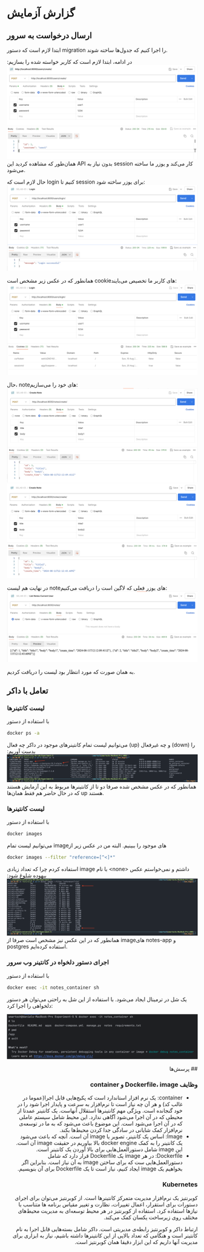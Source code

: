 # گزارش آزمایش
## ارسال درخواست به سرور
ابتدا لازم است که دستور 
migration
را اجرا کنیم که  جدول‌ها ساخته شوند.

در ادامه، ابتدا لازم است که کاربر خواسته شده را بسازیم:
![Alt text](resources/users-create.png)
همان‌طور که مشاهده کردید این 
API
بدون نیاز به 
session
کار می‌کند و یوزر ما ساخته می‌شود.

حال لازم است که 
login 
کنیم تا
session
برای یوزر ساخته شود:
![Alt text](resources/users-login.png)

همانطور که در عکس زیر مشخص است 
cookieهای
کاربر ما تخصیص می‌بایند:
![Alt text](resources/users-login-cookies.png)

حال، 
noteهای
خود را می‌سازیم:
![Alt text](resources/notes-1.png)
![Alt text](resources/notes-2.png)

در نهایت هم لیست 
noteهای
یوزر فعلی که لاگین است را دریافت می‌کنیم:
![Alt text](resources/notes-list.png)

به همان صورت که مورد انتظار بود لیست را دریافت کردیم.

## تعامل با داکر
### لیست کانتینر‌‌ها
با استفاده از دستور
```bash
docker ps -a
```
می‌توانیم لیست تمام کانتینر‌های موجود در داکر چه فعال 
(up)
و چه غیرفعال
(down)
را بدست آوریم:
![Alt text](resources/docker-containers.png)
همانطور که در عکس مشخص شده صرفا دو تا از کانتینر‌ها مربوط به این آزمایش هستند که در حال حاضر هم فقط همان‌ها 
up
هستند.

### لیست کانتینر‌‌ها
با استفاده از دستور
```bash
docker images
```
می‌توانیم لیست تمام 
imageهای
موجود را ببینیم. البته من در عکس زیر از 
```bash
docker images --filter "reference=[^<]*"  
```
استفاده کردم چرا که تعداد زیادی 
image
با نام 
\<none\>
داشتم و نمی‌خواستم عکس بیهوده شلوغ شود:
![Alt text](resources/docker-images.png)
همانطور که در این عکس نیز مشخص است صرفا از 
imageهای
notes-app و postgres
استفاده کرده‌ایم.
### اجرای دستور دلخواه در کانتینر وب سرور
با استفاده از دستور
```bash
docker exec -it notes_container sh
```
یک شل در ترمینال ایجاد می‌شود. با استفاده از این شل به راحتی می‌توان هر دستور دلخواهی را اجرا کرد:

![Alt text](resources/docker-arbitrary-command.png)
<div dir='rtl'>
## پرسش‌ها

### وظایف Dockerfile، image و container
- container:
 یک نرم افزار استاندارد است که پکیج‌هایی قابل اجرا(عموما در غالب کد) و هر آن چه نیاز است تا نرم‌افزار به سرعت و پایدار اجرا شود را در خود گنجانده است.
ویژگی مهم کانتینرها استقلال آنهاست. یک کانتینر عمدتا از محیطی که در آن اجرا می‌شود آگاهی ندارد. این محیط شامل سیستم عاملی که در آن اجرا می‌شود است.
این موضوع باعث می‌شود که به ما در توسعه‌ی نرم‌افزار کمک شایانی در سادگی جدا کردن محیط‌ها بکند.
- Image:
اساس یک کانتینر، تصویر یا image آن است. آنچه که باعث می‌شود یک کانتینر را به کمک docker engine بالا بیاوریم در حقیقت image آن است. این image شامل دستورالعمل‌هایی برای بالا آوردن یک کانتینر است. 
- Dockerfile:
در هر image یک Dockerfile قرار دارد که شامل دستورالعمل‌هایی ست که برای ساختن image به آن نیاز است. بنابراین اگر بخواهیم یک image ایجاد کنیم، نیاز است تا یک Dockerfile برای آن بنویسیم. 
### Kubernetes
کوبرنتیز یک نرم‌افزار مدیریت متمرکز کانتینرها است.
 از کوبرنتیز می‌توان برای اجرای دستورات برای استقرار، اعمال تغییرات، نظارت و تغییر مقیاس برنامه‌ ها متناسب با نیازها استفاده کرد.
استفاده از کوبرنتیز در هر محیط توسعه‌ای به مدیریت محیط‌های مختلف روی زیرساخت یکسان کمک می‌کند.

ارتباط داکر و کوبرنتیز رابطه‌ی مدیریتی است. داکر شامل بسته‌هایی قابل اجرا به نام کانتینر است و هنگامی که تعداد بالایی از این کانتینر‌ها داشته باشیم، نیاز به ابزاری برای مدیریت آنها داریم که این ابزار دقیقا همان کوبرنتیز است.